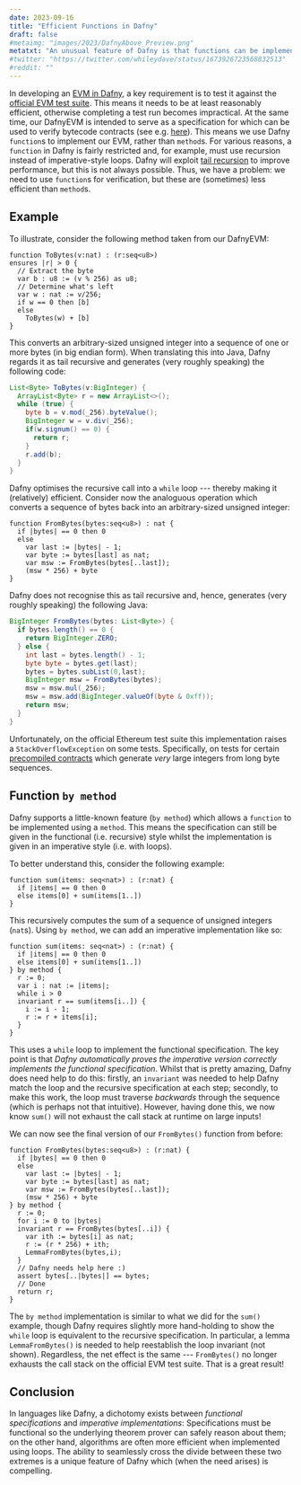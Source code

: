 ```yaml
---
date: 2023-09-16
title: "Efficient Functions in Dafny"
draft: false
#metaimg: "images/2023/DafnyAbove_Preview.png"
metatxt: "An unusual feature of Dafny is that functions can be implemented _by_ methods."
#twitter: "https://twitter.com/whileydave/status/1673926723568832513"
#reddit: ""
---
```


In developing an [EVM in
Dafny](https://github.com/ConsenSys/evm-dafny), a key requirement is
to test it against the [official EVM test
suite](https://github.com/ethereum/tests).  This means it needs to be
at least reasonably efficient, otherwise completing a test run becomes
impractical.  At the same time, our DafnyEVM is intended to serve as a
specification for which can be used to verify bytecode contracts (see
e.g. [here](https://github.com/Consensys/WrappedEther.dfy)).  This
means we use Dafny `function`s to implement our EVM, rather than
`method`s.  For various reasons, a `function` in Dafny is fairly
restricted and, for example, must use recursion instead of
imperative-style loops.  Dafny will exploit [tail
recursion](https://en.wikipedia.org/wiki/Tail_call) to improve
performance, but this is not always possible.  Thus, we have a
problem: we need to use `function`s for verification, but these are
(sometimes) less efficient than `method`s.

## Example

To illustrate, consider the following method taken from our DafnyEVM:

```dafny
function ToBytes(v:nat) : (r:seq<u8>)
ensures |r| > 0 {
  // Extract the byte
  var b : u8 := (v % 256) as u8;
  // Determine what's left
  var w : nat := v/256;
  if w == 0 then [b]
  else
    ToBytes(w) + [b]
}
```

This converts an arbitrary-sized unsigned integer into a sequence of
one or more bytes (in big endian form).  When translating this into
Java, Dafny regards it as tail recursive and generates (very roughly
speaking) the following code:

```java
List<Byte> ToBytes(v:BigInteger) {
  ArrayList<Byte> r = new ArrayList<>();
  while (true) {
    byte b = v.mod(_256).byteValue();
    BigInteger w = v.div(_256);
    if(w.signum() == 0) {
      return r;
    }
    r.add(b);
  }
}
```

Dafny optimises the recursive call into a `while` loop --- thereby
making it (relatively) efficient.  Consider now the analoguous
operation which converts a sequence of bytes back into an
arbitrary-sized unsigned integer:

```dafny
function FromBytes(bytes:seq<u8>) : nat {
  if |bytes| == 0 then 0
  else
    var last := |bytes| - 1;
    var byte := bytes[last] as nat;
    var msw := FromBytes(bytes[..last]);
    (msw * 256) + byte
}
```

Dafny does not recognise this as tail recursive and, hence, generates
(very roughly speaking) the following Java:

```java
BigInteger FromBytes(bytes: List<Byte>) {
  if bytes.length() == 0 {
    return BigInteger.ZERO;
  } else {
    int last = bytes.length() - 1;
    byte byte = bytes.get(last);
    bytes = bytes.subList(0,last);
    BigInteger msw = FromBytes(bytes);
    msw = msw.mul(_256);
    msw = msw.add(BigInteger.valueOf(byte & 0xff));
    return msw;
  }
}
```

Unfortunately, on the official Ethereum test suite this implementation
raises a `StackOverflowException` on some tests.  Specifically, on
tests for certain [precompiled
contracts](https://www.evm.codes/precompiled) which generate _very_
large integers from long byte sequences.

## Function `by method`

Dafny supports a little-known feature (`by method`) which allows a
`function` to be implemented using a `method`.  This means the
specification can still be given in the functional (i.e. recursive)
style whilst the implementation is given in an imperative style
(i.e. with loops).

To better understand this, consider the following example:

```dafny
function sum(items: seq<nat>) : (r:nat) {
  if |items| == 0 then 0
  else items[0] + sum(items[1..])
}
```

This recursively computes the sum of a sequence of unsigned integers
(`nat`s).  Using `by method`, we can add an imperative implementation
like so:

```
function sum(items: seq<nat>) : (r:nat) {
  if |items| == 0 then 0
  else items[0] + sum(items[1..])
} by method {
  r := 0;
  var i : nat := |items|;
  while i > 0
  invariant r == sum(items[i..]) {
    i := i - 1;
    r := r + items[i];
  }
}
```

This uses a `while` loop to implement the functional specification.
The key point is that _Dafny automatically proves the imperative
version correctly implements the functional specification_.  Whilst
that is pretty amazing, Dafny does need help to do this: firstly, an
`invariant` was needed to help Dafny match the loop and the recursive
specification at each step; secondly, to make this work, the loop must
traverse _backwards_ through the sequence (which is perhaps not that
intuitive).  However, having done this, we now know `sum()` will not
exhaust the call stack at runtime on large inputs!

We can now see the final version of our `FromBytes()` function from before:

```
function FromBytes(bytes:seq<u8>) : (r:nat) {
  if |bytes| == 0 then 0
  else
    var last := |bytes| - 1;
    var byte := bytes[last] as nat;
    var msw := FromBytes(bytes[..last]);
    (msw * 256) + byte
} by method {
  r := 0;
  for i := 0 to |bytes|
  invariant r == FromBytes(bytes[..i]) {
    var ith := bytes[i] as nat;
    r := (r * 256) + ith;
    LemmaFromBytes(bytes,i);
  }
  // Dafny needs help here :)
  assert bytes[..|bytes|] == bytes;
  // Done
  return r;
}
```

The `by method` implementation is similar to what we did for the
`sum()` example, though Dafny requires slightly more hand-holding to
show the `while` loop is equivalent to the recursive specification.
In particular, a lemma `LemmaFromBytes()` is needed to help
reestablish the loop invariant (not shown).  Regardless, the net
effect is the same --- `FromBytes()` no longer exhausts the call stack
on the official EVM test suite.  That is a great result!

## Conclusion

In languages like Dafny, a dichotomy exists between _functional
specifications_ and _imperative implementations_: Specifications must
be functional so the underlying theorem prover can safely reason about
them; on the other hand, algorithms are often more efficient when
implemented using loops.  The ability to seamlessly cross the divide
between these two extremes is a unique feature of Dafny which (when
the need arises) is compelling.
